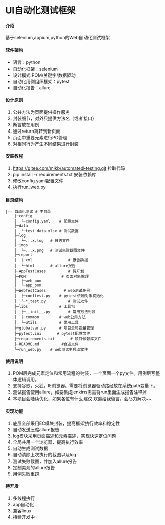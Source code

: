 # UI自动化测试框架

#### 介绍
基于selenium,appium,python的Web自动化测试框架

#### 软件架构
- 语言：python
- 自动化框架：selenium
- 设计模式:POM/关键字/数据驱动
- 自动化用例组织框架：pytest
- 自动化报告：allure

#### 设计原则
1.  公共方法为页面提供操作服务
2.  封装细节，对外只提供方法名（或者接口）
3.  断言放在用例
4.  通过return跳转到新页面
5.  页面中重要元素进行PO管理
6.  对相同行为产生不同结果进行封装

#### 安装教程

1.  https://gitee.com/mikb/automated-testing.git 拉取代码
2.  pip install -r requirements.txt 安装依赖库
3.  修改config.yaml配置文件
4.  执行run_web.py

#### 目录结构
```shell
|-- 自动化测试 # 主目录
    ├─config
    │  └─config.yaml	# 配置文件
    ├─data
    │  └─test_data.xlsx	# 测试数据
    ├─log
    │  └─...x.log	# 日志文件
    ├─imgs
    │  └─...x.png	# 测试失败截图文件
    ├─report
    │  ├─xml                # 报告数据
    │  └─html		# allure报告
    ├─AppTestCases          # 待开发
    ├─POM                # 页面对象管理
    │  ├─web_pom
    │  └─app_pom	
    ├─WebTestCases        # web测试用例
    │  ├─conftest.py	# pytest依赖对象初始化
    │  └─*_test.py	        # 测试文件
    ├─libs		        # 工具包
    │  ├─__init__.py		# 常用方法封装
    │  ├─common	        # web公用方法
    │  └─utils	        # 常用工具
    ├─globalvar.py      # 项目全局变量管理
    ├─pytest.ini	   # pytest配置文件
    ├─requirements.txt		 # 项目依赖库文件
    ├─README.md          #自述文件
    └─run_web.py	# web测试主启动文件
```


#### 使用说明

1.  POM层完成元素定位和常用流程的封装，一个页面一个py文件。用例层写整体逻辑调用。
2.  支持谷歌，火狐，IE浏览器。需要将浏览器驱动路经放在系统path变量下。
3.  测试报告使用allure，如要集成jenkins需需将run里面生成报告注释掉
4.  本项目会陆续优化，如果各位有什么建议 欢迎给我留言，会尽力解决~~


#### 实现功能
1.  底层全部采用EC模块封装，提高框架执行效率和稳定性
2.  自动发送压缩allure报告
3.  log模块采用页面描述和元素描述，实现快速定位问题
4.  全局共用一个浏览器，提高执行效率
5.  自动生成测试数据
6.  自动清除上次执行的截图以及log
7.  测试失败截图，并加入allure报告
8.  定制美观的allure报告
9.  用例失败重跑


#### 待开发
1.  多线程执行
2.  app自动化
3.  兼容linux
3.  持续开发中

